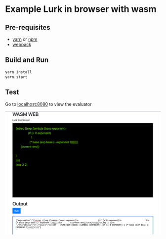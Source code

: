 # Example Lurk in browser with wasm

## Pre-requisites
- [yarn](https://classic.yarnpkg.com/lang/en/docs/install/#mac-stable) or [npm](https://nodejs.org/en/download/package-manager/)
- [webpack](https://webpack.js.org/guides/installation/)


## Build and Run
```
yarn install
yarn start
```

## Test
Go to [localhost:8080](http://localhost:8080) to view the evaluator

![img_1.png](img_1.png)

